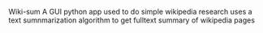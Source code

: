 Wiki-sum
A GUI python app used to do simple wikipedia research
uses a text sumnmarization algorithm to get fulltext summary of wikipedia pages
